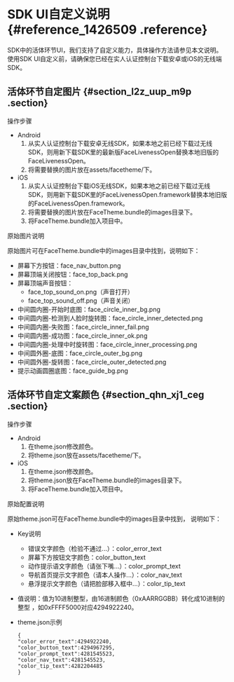 # SDK UI自定义说明 {#reference_1426509 .reference}

SDK中的活体环节UI，我们支持了自定义能力，具体操作方法请参见本文说明。使用SDK UI自定义前，请确保您已经在实人认证控制台下载安卓或iOS的无线端SDK。

## 活体环节自定图片 {#section_l2z_uup_m9p .section}

操作步骤

-   Android
    1.  从实人认证控制台下载安卓无线SDK，如果本地之前已经下载过无线SDK，则用新下载SDK里的最新版FaceLivenessOpen替换本地旧版的FaceLivenessOpen。
    2.  将需要替换的图片放在assets/facetheme/下。
-   iOS
    1.  从实人认证控制台下载iOS无线SDK，如果本地之前已经下载过无线SDK，则用新下载SDK里的FaceLivenessOpen.framework替换本地旧版的FaceLivenessOpen.framework。
    2.  将需要替换的图片放在FaceTheme.bundle的images目录下。
    3.  将FaceTheme.bundle加入项目中。

原始图片说明

原始图片可在FaceTheme.bundle中的images目录中找到，说明如下：

-   屏幕下方按钮：face\_nav\_button.png
-   屏幕顶端关闭按钮：face\_top\_back.png
-   屏幕顶端声音按钮：
    -   face\_top\_sound\_on.png（声音打开）
    -   face\_top\_sound\_off.png（声音关闭）
-   中间圆内圈-开始时底图：face\_circle\_inner\_bg.png
-   中间圆内圈-检测到人脸时旋转图：face\_circle\_inner\_detected.png
-   中间圆内圈-失败图：face\_circle\_inner\_fail.png
-   中间圆内圈-成功图：face\_circle\_inner\_ok.png
-   中间圆内圈-处理中时旋转图：face\_circle\_inner\_processing.png
-   中间圆外圈-底图：face\_circle\_outer\_bg.png
-   中间圆外圈-旋转图：face\_circle\_outer\_detected.png
-   提示动画圆圈底图：face\_guide\_bg.png

## 活体环节自定文案颜色 {#section_qhn_xj1_ceg .section}

操作步骤

-   Android
    1.  在theme.json修改颜色。
    2.  将theme.json放在assets/facetheme/下。
-   iOS
    1.  在theme.json修改颜色。
    2.  将theme.json放在FaceTheme.bundle的images目录下。
    3.  将FaceTheme.bundle加入项目中。

原始配置说明

原始theme.json可在FaceTheme.bundle中的images目录中找到， 说明如下：

-   Key说明
    -   错误文字颜色（检验不通过...）：color\_error\_text
    -   屏幕下方按钮文字颜色：color\_button\_text
    -   动作提示语文字颜色（请张下嘴...）：color\_prompt\_text
    -   导航首页提示文字颜色（请本人操作...）：color\_nav\_text
    -   悬浮提示文字颜色（请把脸部移入框中...）：color\_tip\_text
-   值说明：值为10进制整型，由16进制颜色（0xAARRGGBB）转化成10进制的整型 ，如0xFFFF5000对应4294922240。
-   theme.json示例

    ``` {#codeblock_sj7_21f_8ho}
    { 
    "color_error_text":4294922240,  
    "color_button_text":4294967295,  
    "color_prompt_text":4281545523, 
    "color_nav_text":4281545523,    
    "color_tip_text":4282204485
    }
    ```


